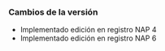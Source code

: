 <h3>Cambios de la versión</h3>

<ul>
    <li>Implementado edición en registro NAP 4</li>
    <li>Implementado edición en registro NAP 6</li>
</ul>        